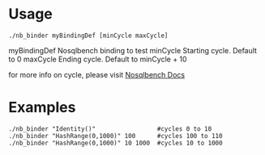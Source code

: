 # Usage

```
./nb_binder myBindingDef [minCycle maxCycle]
```

myBindingDef	Nosqlbench binding to test
minCycle	    Starting cycle. Default to 0
maxCycle        Ending cycle. Default to minCycle + 10

for more info on cycle, please visit [Nosqlbench Docs](https://docs.nosqlbench.io/)

# Examples

```
./nb_binder "Identity()"                 #cycles 0 to 10
./nb_binder "HashRange(0,1000)" 100      #cycles 100 to 110
./nb_binder "HashRange(0,1000)" 10 1000  #cycles 10 to 1000
```

